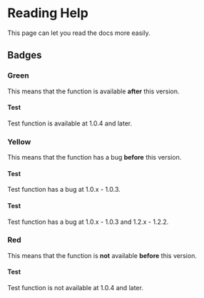 # Reading Help

This page can let you read the docs more easily.

## Badges

### Green

This means that the function is available **after** this version.

#### Test <Badge type="tip" text="v1.0.4"/>

Test function is available at 1.0.4 and later.

### Yellow

This means that the function has a bug **before** this version.

#### Test <Badge type="warning" text="v1.0.4"/>

Test function has a bug at 1.0.x - 1.0.3.

#### Test <Badge type="warning" text="v1.0.4"/> <Badge type="warning" text="v1.2.3"/>

Test function has a bug at 1.0.x - 1.0.3 and 1.2.x - 1.2.2.

### Red

This means that the function is **not** available **before** this version.

#### Test <Badge type="danger" text="v1.0.4"/>

Test function is not available at 1.0.4 and later.